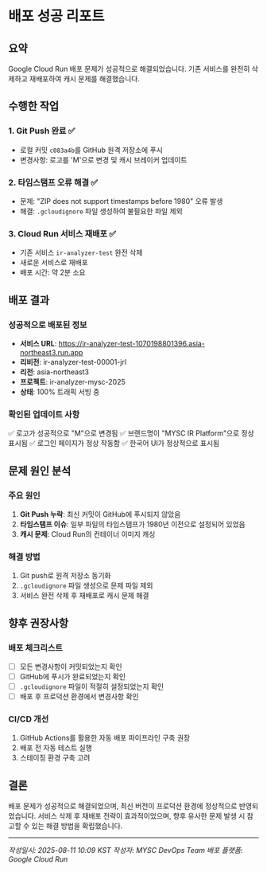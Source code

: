 # 배포 성공 리포트

## 요약
Google Cloud Run 배포 문제가 성공적으로 해결되었습니다. 기존 서비스를 완전히 삭제하고 재배포하여 캐시 문제를 해결했습니다.

## 수행한 작업

### 1. Git Push 완료 ✅
- 로컬 커밋 `c083a4b`를 GitHub 원격 저장소에 푸시
- 변경사항: 로고를 'M'으로 변경 및 캐시 브레이커 업데이트

### 2. 타임스탬프 오류 해결 ✅
- 문제: "ZIP does not support timestamps before 1980" 오류 발생
- 해결: `.gcloudignore` 파일 생성하여 불필요한 파일 제외

### 3. Cloud Run 서비스 재배포 ✅
- 기존 서비스 `ir-analyzer-test` 완전 삭제
- 새로운 서비스로 재배포
- 배포 시간: 약 2분 소요

## 배포 결과

### 성공적으로 배포된 정보
- **서비스 URL**: https://ir-analyzer-test-1070198801396.asia-northeast3.run.app
- **리비전**: ir-analyzer-test-00001-jrl
- **리전**: asia-northeast3
- **프로젝트**: ir-analyzer-mysc-2025
- **상태**: 100% 트래픽 서빙 중

### 확인된 업데이트 사항
✅ 로고가 성공적으로 "M"으로 변경됨
✅ 브랜드명이 "MYSC IR Platform"으로 정상 표시됨
✅ 로그인 페이지가 정상 작동함
✅ 한국어 UI가 정상적으로 표시됨

## 문제 원인 분석

### 주요 원인
1. **Git Push 누락**: 최신 커밋이 GitHub에 푸시되지 않았음
2. **타임스탬프 이슈**: 일부 파일의 타임스탬프가 1980년 이전으로 설정되어 있었음
3. **캐시 문제**: Cloud Run의 컨테이너 이미지 캐싱

### 해결 방법
1. Git push로 원격 저장소 동기화
2. `.gcloudignore` 파일 생성으로 문제 파일 제외
3. 서비스 완전 삭제 후 재배포로 캐시 문제 해결

## 향후 권장사항

### 배포 체크리스트
- [ ] 모든 변경사항이 커밋되었는지 확인
- [ ] GitHub에 푸시가 완료되었는지 확인
- [ ] `.gcloudignore` 파일이 적절히 설정되었는지 확인
- [ ] 배포 후 프로덕션 환경에서 변경사항 확인

### CI/CD 개선
1. GitHub Actions를 활용한 자동 배포 파이프라인 구축 권장
2. 배포 전 자동 테스트 실행
3. 스테이징 환경 구축 고려

## 결론
배포 문제가 성공적으로 해결되었으며, 최신 버전이 프로덕션 환경에 정상적으로 반영되었습니다. 서비스 삭제 후 재배포 전략이 효과적이었으며, 향후 유사한 문제 발생 시 참고할 수 있는 해결 방법을 확립했습니다.

---
*작성일시: 2025-08-11 10:09 KST*
*작성자: MYSC DevOps Team*
*배포 플랫폼: Google Cloud Run*